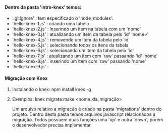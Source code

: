 #### Dentro da pasta 'intro-knex' temos:
 * '.gitignore' : tem especificado o 'node_modules'.
 * 'hello-knex-1.js' : criando uma tabela
 * 'hello-knex-2.js' : inserindo um item na tabela com um 'nome'
 * 'hello-knex-3.js' : atualizando um item da tabela pelo 'id' 'nome>'
 * 'hello-knex-4.js' : removendo um item da tabela pelo 'id'
 * 'hello-knex-5.js' : selecionando todos os itens da tabela
 * 'hello-knex-6.js' : selecionando um item da tabela pelo 'id'
 * 'hello-knex-7.js' : atualizando um item com 'raw' passando 'id' 'nome'
 * 'hello-knex-8.js' : inserindo um item com 'raw' passando 'nome'
 * 'hello-knex-9.js' : 

#### Migração com Knex

1. Instalando o knex: 
    npm install knex -g
2. Exemplos: 
    knex migrate:make <nome_da_migração>

    Um arquivo relativo a migração é criado na pasta 'migrations' dentro do projeto.
    Dentro desta pasta temos arquivos javascript relacionados a migração. Todos possuem
    duas funções uma 'up' e outra 'down', porem o desenvolvedor precisa implementar.